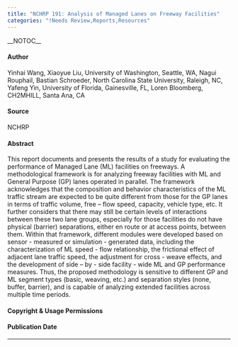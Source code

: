 ```yaml
---
title: "NCHRP 191: Analysis of Managed Lanes on Freeway Facilities"
categories: "!Needs Review,Reports,Resources"
---
```


\_\_NOTOC\_\_

#### Author

Yinhai Wang, Xiaoyue Liu, University of Washington, Seattle, WA,
Nagui Rouphail, Bastian Schroeder, North Carolina State University, Raleigh, NC,
Yafeng Yin, University of Florida, Gainesville, FL,
Loren Bloomberg, CH2MHILL, Santa Ana, CA

#### Source

NCHRP

#### Abstract

This report documents and presents the results of a study for evaluating the performance of Managed Lane (ML) facilities on freeways. A methodological framework is for analyzing freeway facilities with ML and General Purpose (GP) lanes operated in parallel. The framework acknowledges that the composition and behavior characteristics of the ML traffic stream are expected to be quite different from those for the GP lanes in terms of traffic volume, free – flow speed, capacity, vehicle type, etc. It further considers that there may still be certain levels of interactions between these two lane groups, especially for those facilities do not have physical (barrier) separations, either en route or at access points, between them. Within that framework, different modules were developed based on sensor - measured or simulation - generated data, including the characterization of ML speed - flow relationship, the frictional effect of adjacent lane traffic speed, the adjustment for cross - weave effects, and the development of side – by - side facility - wide ML and GP performance measures. Thus, the proposed methodology is sensitive to different GP and ML segment types (basic, weaving, etc.) and separation styles (none, buffer, barrier), and is capable of analyzing extended facilities across multiple time periods.

#### Copyright & Usage Permissions

#### Publication Date

------------------------------------------------------------------------

<comments />

